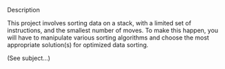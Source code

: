 Description

This project involves sorting data on a stack, 
with a limited set of instructions, and the smallest number of moves. 
To make this happen, you will have to manipulate various sorting algorithms 
and choose the most appropriate solution(s) for optimized data sorting.

(See subject...)
